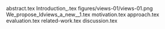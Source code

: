 abstract.tex
Introduction_.tex
figures/views-01/views-01.png
We_propose_ldviews_a_new__1.tex
motivation.tex
approach.tex
evaluation.tex
related-work.tex
discussion.tex